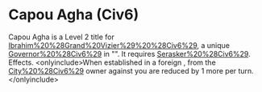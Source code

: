 # Capou Agha (Civ6)

Capou Agha is a Level 2 title for [Ibrahim%20%28Grand%20Vizier%29%20%28Civ6%29](Ibrahim), a unique [Governor%20%28Civ6%29](Governor) in "". It requires [Serasker%20%28Civ6%29](Serasker).
Effects.
&lt;onlyinclude&gt;When established in a foreign , from the [City%20%28Civ6%29](city) owner against you are reduced by 1 more per turn.&lt;/onlyinclude&gt;